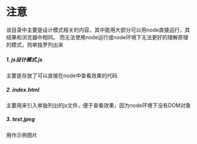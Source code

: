 # 注意
该目录中主要是设计模式相关的内容，其中能用大部分可以用node直接运行，其结果和浏览器中相同。
而无法使用node运行或node环境下无法更好的理解原理的模式，则单独罗列出来

##### 1. js设计模式.js
主要是存放了可以直接在node中查看效果的代码

##### 2. index.html
主要用来引入单独列出的js文件，便于查看效果，因为node环境下没有DOM对象

##### 3. test.jpeg
用作示例图片